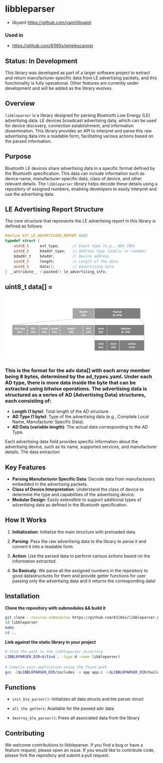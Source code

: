 # libbleparser

+ libyaml https://github.com/yaml/libyaml

### Used in 

+ https://github.com/61l65x/wirelescanner


## **Status: In Development**

This library was developed as part of a larger software project to extract and return manufacturer-specific data from LE advertising packets, and this functionality is fully operational. Other features are currently under development and will be added as the library evolves.

## Overview

`libbleparser` is a library designed for parsing Bluetooth Low Energy (LE) advertising data. LE devices broadcast advertising data, which can be used for device discovery, connection establishment, and information dissemination. This library provides an API to interpret and parse this raw advertising data into a readable form, facilitating various actions based on the parsed information.

## Purpose

Bluetooth LE devices share advertising data in a specific format defined by the Bluetooth specification. This data can include information such as device name, manufacturer-specific data, class of device, and other relevant details. The `libbleparser` library helps decode these details using a repository of assigned numbers, enabling developers to easily interpret and use the advertising data.

## LE Advertising Report Structure

The core structure that represents the LE advertising report in this library is defined as follows:

```c
#define EVT_LE_ADVERTISING_REPORT 0x02
typedef struct {
    uint8_t     evt_type;      // Event type (e.g., ADV_IND)
    uint8_t     bdaddr_type;   // Address type (public or random)
    bdaddr_t    bdaddr;        // Device address
    uint8_t     length;        // Length of the data
    uint8_t     data[];        // Advertising data
} __attribute__ ((packed)) le_advertising_info;
```
## uint8_t data[] = 

![data](assets/advpacket.png)
 ### This is the format for the adv data[] with each array member being 8 bytes, determined by the ad_types.yaml. Under each AD type, there is more data inside the byte that can be extracted using bitwise operations. The advertising data is structured as a series of AD (Advertising Data) structures, each consisting of:

- **Length (1 byte)**: Total length of the AD structure.
- **AD Type (1 byte)**: Type of the advertising data (e.g., Complete Local Name, Manufacturer Specific Data).
- **AD Data (variable length)**: The actual data corresponding to the AD Type.

Each advertising data field provides specific information about the advertising device, such as its name, supported services, and manufacturer details. The data extraction


## Key Features

- **Parsing Manufacturer Specific Data**: Decode data from manufacturers embedded in the advertising packets.
- **Class of Device Interpretation**: Understand the class of device to determine the type and capabilities of the advertising device.
- **Modular Design**: Easily extendible to support additional types of advertising data as defined in the Bluetooth specification.

## How It Works

1. **Initialization**: Initialize the main structure with preloaded data.
2. **Parsing**: Pass the raw advertising data to the library to parse it and convert it into a readable form.
3. **Action**: Use the parsed data to perform various actions based on the information extracted.

4. **So Basicaly**: We parse all the assigned numbers in the repository to good datastructures for them and provide getter functions for user passing only the advertising data and it returns the corresponding data!

## Installation

**Clone the repository with submodules && build it**
```bash
git clone --recurse-submodules https://github.com/61l65x/libbleparser.git
cd libbleparser
make
cd ..
```
**Link against the static library in your project**
```bash
# Find the path to the libbleparser directory
LIBBLEPARSER_DIR=$(find . -type d -name libbleparser)

# Compile your application using the found path
gcc -I$LIBBLEPARSER_DIR/includes -o app app.c -L$LIBBLEPARSER_DIR/build -lbleparser -lyaml
```

## Functions

+ `init_ble_parser()`: Initializes all data structs and ble parser struct

+ `all the getters`: Available for the passed adv data

+ `destroy_ble_parser()`: Frees all associated data from the library

## Contributing
We welcome contributions to libbleparser. If you find a bug or have a feature request, please open an issue. If you would like to contribute code, please fork the repository and submit a pull request.

